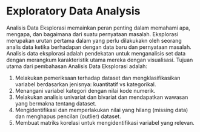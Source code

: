 # Exploratory Data Analysis
Analisis Data Eksplorasi memainkan peran penting dalam memahami apa, mengapa, dan bagaimana dari suatu pernyataan masalah. Eksplorasi merupakan urutan pertama dalam yang perlu dilakukakn oleh seorang analis data ketika berhadapan dengan data baru dan pernyataan masalah. Analisis data eksplorasi adalah pendekatan untuk menganalisis set data dengan merangkum karakteristik utama mereka dengan visualisasi.
Tujuan utama dari pembahasan Analisis Data Eksplorasi adalah:
1. Melakukan pemeriksaan terhadap dataset dan mengklasifikasikan variabel berdasarkan jenisnya: kuantitatif vs kategorikal.
2. Menangani variabel kategori dengan nilai kode numerik.
3. Melakukan analisis univariat dan bivariat dan mendapatkan wawasan yang bermakna tentang dataset.
4. Mengidentifikasi dan memperlakukan nilai yang hilang (missing data) dan menghapus pencilan (outlier) dataset.
5. Membuat matriks korelasi untuk mengidentifikasi variabel yang relevan.
